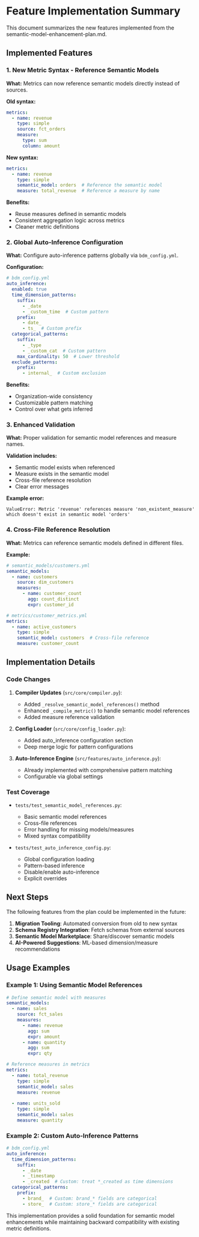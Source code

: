 # Feature Implementation Summary

This document summarizes the new features implemented from the semantic-model-enhancement-plan.md.

## Implemented Features

### 1. New Metric Syntax - Reference Semantic Models

**What:** Metrics can now reference semantic models directly instead of sources.

**Old syntax:**
```yaml
metrics:
  - name: revenue
    type: simple
    source: fct_orders
    measure:
      type: sum
      column: amount
```

**New syntax:**
```yaml
metrics:
  - name: revenue
    type: simple
    semantic_model: orders  # Reference the semantic model
    measure: total_revenue  # Reference a measure by name
```

**Benefits:**
- Reuse measures defined in semantic models
- Consistent aggregation logic across metrics
- Cleaner metric definitions

### 2. Global Auto-Inference Configuration

**What:** Configure auto-inference patterns globally via `bdm_config.yml`.

**Configuration:**
```yaml
# bdm_config.yml
auto_inference:
  enabled: true
  time_dimension_patterns:
    suffix:
      - _date
      - _custom_time  # Custom pattern
    prefix:
      - date_
      - ts_  # Custom prefix
  categorical_patterns:
    suffix:
      - _type
      - _custom_cat  # Custom pattern
    max_cardinality: 50  # Lower threshold
  exclude_patterns:
    prefix:
      - internal_  # Custom exclusion
```

**Benefits:**
- Organization-wide consistency
- Customizable pattern matching
- Control over what gets inferred

### 3. Enhanced Validation

**What:** Proper validation for semantic model references and measure names.

**Validation includes:**
- Semantic model exists when referenced
- Measure exists in the semantic model
- Cross-file reference resolution
- Clear error messages

**Example error:**
```
ValueError: Metric 'revenue' references measure 'non_existent_measure' which doesn't exist in semantic model 'orders'
```

### 4. Cross-File Reference Resolution

**What:** Metrics can reference semantic models defined in different files.

**Example:**
```yaml
# semantic_models/customers.yml
semantic_models:
  - name: customers
    source: dim_customers
    measures:
      - name: customer_count
        agg: count_distinct
        expr: customer_id

# metrics/customer_metrics.yml
metrics:
  - name: active_customers
    type: simple
    semantic_model: customers  # Cross-file reference
    measure: customer_count
```

## Implementation Details

### Code Changes

1. **Compiler Updates** (`src/core/compiler.py`):
   - Added `_resolve_semantic_model_references()` method
   - Enhanced `_compile_metric()` to handle semantic model references
   - Added measure reference validation

2. **Config Loader** (`src/core/config_loader.py`):
   - Added auto_inference configuration section
   - Deep merge logic for pattern configurations

3. **Auto-Inference Engine** (`src/features/auto_inference.py`):
   - Already implemented with comprehensive pattern matching
   - Configurable via global settings

### Test Coverage

- `tests/test_semantic_model_references.py`:
  - Basic semantic model references
  - Cross-file references
  - Error handling for missing models/measures
  - Mixed syntax compatibility

- `tests/test_auto_inference_config.py`:
  - Global configuration loading
  - Pattern-based inference
  - Disable/enable auto-inference
  - Explicit overrides

## Next Steps

The following features from the plan could be implemented in the future:

1. **Migration Tooling**: Automated conversion from old to new syntax
2. **Schema Registry Integration**: Fetch schemas from external sources
3. **Semantic Model Marketplace**: Share/discover semantic models
4. **AI-Powered Suggestions**: ML-based dimension/measure recommendations

## Usage Examples

### Example 1: Using Semantic Model References

```yaml
# Define semantic model with measures
semantic_models:
  - name: sales
    source: fct_sales
    measures:
      - name: revenue
        agg: sum
        expr: amount
      - name: quantity
        agg: sum
        expr: qty

# Reference measures in metrics
metrics:
  - name: total_revenue
    type: simple
    semantic_model: sales
    measure: revenue
    
  - name: units_sold
    type: simple
    semantic_model: sales
    measure: quantity
```

### Example 2: Custom Auto-Inference Patterns

```yaml
# bdm_config.yml
auto_inference:
  time_dimension_patterns:
    suffix:
      - _date
      - _timestamp
      - _created  # Custom: treat *_created as time dimensions
  categorical_patterns:
    prefix:
      - brand_  # Custom: brand_* fields are categorical
      - store_  # Custom: store_* fields are categorical
```

This implementation provides a solid foundation for semantic model enhancements while maintaining backward compatibility with existing metric definitions.